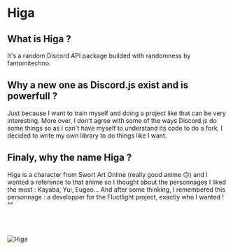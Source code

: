 # Higa

## What is Higa ?
It's a random Discord API package builded with randomness by fantomitechno.

## Why a new one as Discord.js exist and is powerfull ?
Just because I want to train myself and doing a project like that can be very interesting. More over, I don't agree with some of the ways Discord.js do some things so as I can't have myself to understand its code to do a fork, I decided to write my own library to do things like I want.

## Finaly, why the name Higa ?
Higa is a character from Swort Art Online (really good anime 🙃) and I wanted a reference to that anime so I thought about the personnages I liked the most : Kayaba, Yui, Eugeo... And after some thinking, I remembered this personnage : a developper for the Fluctlight project, exactly who I wanted ! ^^


<br><br>

![Higa](https://repository-images.githubusercontent.com/449401958/bc8d5876-fec3-4e0c-a047-be19a89068ca)
